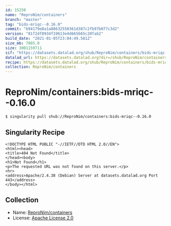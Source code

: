 ```yaml
---
id: 15250
name: "ReproNim/containers"
branch: "master"
tag: "bids-mriqc--0.16.0"
commit: "b94179e8a1a88632550361d387c2fb97b077c3d2"
version: "81f2df0934f19613e4d665665c20fab2"
build_date: "2021-01-05T23:04:49.581Z"
size_mb: 7885.0
size: 3001159711
sif: "https://datasets.datalad.org/shub/ReproNim/containers/bids-mriqc--0.16.0/2021-01-05-b94179e8-81f2df09/81f2df0934f19613e4d665665c20fab2.sif"
datalad_url: https://datasets.datalad.org?dir=/shub/ReproNim/containers/bids-mriqc--0.16.0/2021-01-05-b94179e8-81f2df09/
recipe: https://datasets.datalad.org/shub/ReproNim/containers/bids-mriqc--0.16.0/2021-01-05-b94179e8-81f2df09/Singularity
collection: ReproNim/containers
---
```


# ReproNim/containers:bids-mriqc--0.16.0

```bash
$ singularity pull shub://ReproNim/containers:bids-mriqc--0.16.0
```

## Singularity Recipe

```singularity
<!DOCTYPE HTML PUBLIC "-//IETF//DTD HTML 2.0//EN">
<html><head>
<title>404 Not Found</title>
</head><body>
<h1>Not Found</h1>
<p>The requested URL was not found on this server.</p>
<hr>
<address>Apache/2.4.38 (Debian) Server at datasets.datalad.org Port 443</address>
</body></html>
```

## Collection

 - Name: [ReproNim/containers](https://github.com/ReproNim/containers)
 - License: [Apache License 2.0](https://api.github.com/licenses/apache-2.0)

